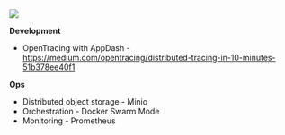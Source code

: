 <img src="https://itjumpstart.files.wordpress.com/2016/12/stored.png">

**Development**

- OpenTracing with AppDash - https://medium.com/opentracing/distributed-tracing-in-10-minutes-51b378ee40f1


**Ops**

- Distributed object storage - Minio
- Orchestration - Docker Swarm Mode
- Monitoring - Prometheus
